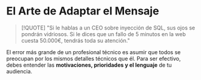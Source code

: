 
# El Arte de Adaptar el Mensaje

> [!QUOTE] "Si le hablas a un CEO sobre inyección de SQL, sus ojos se pondrán vidriosos. Si le dices que un fallo de 5 minutos en la web cuesta 50.000€, tendrás toda su atención."

El error más grande de un profesional técnico es asumir que todos se preocupan por los mismos detalles técnicos que él. Para ser efectivo, debes entender las **motivaciones, prioridades y el lenguaje** de tu audiencia.
